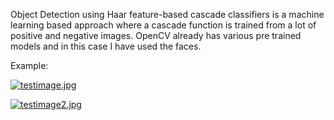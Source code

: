 Object Detection using Haar feature-based cascade classifiers is a machine learning based approach where a cascade function is trained from a lot of positive and negative images. OpenCV already has various pre trained models and in this case I have used the faces.  

Example:

[![testimage.jpg](https://i.postimg.cc/QCndTTq7/testimage.jpg)](https://postimg.cc/dZrFMDpQ)

[![testimage2.jpg](https://i.postimg.cc/fRjcd9CV/testimage2.jpg)](https://postimg.cc/LJ5gKhrS)
